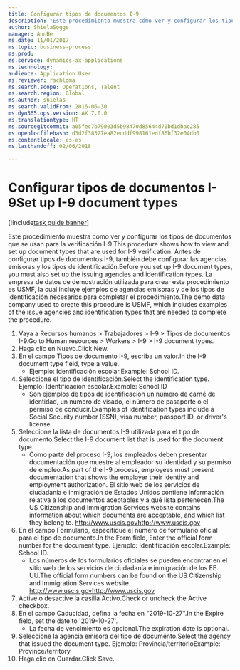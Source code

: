 ```yaml
--- 
title: Configurar tipos de documentos I-9
description: "Este procedimiento muestra cómo ver y configurar los tipos de documentos que se usan para la verificación I-9."
author: ShielaSogge
manager: AnnBe
ms.date: 11/01/2017
ms.topic: business-process
ms.prod: 
ms.service: dynamics-ax-applications
ms.technology: 
audience: Application User
ms.reviewer: rschloma
ms.search.scope: Operations, Talent
ms.search.region: Global
ms.author: shielas
ms.search.validFrom: 2016-06-30
ms.dyn365.ops.version: AX 7.0.0
ms.translationtype: HT
ms.sourcegitcommit: a05fec7b79003d5b98470d85644d70bd1dbac285
ms.openlocfilehash: d3d2f38327ea82ecddf998161edf86bf32e04db0
ms.contentlocale: es-es
ms.lasthandoff: 02/06/2018

---
```

# <a name="set-up-i-9-document-types"></a><span data-ttu-id="73f9c-103">Configurar tipos de documentos I-9</span><span class="sxs-lookup"><span data-stu-id="73f9c-103">Set up I-9 document types</span></span>

[!include[task guide banner](../../../includes/task-guide-banner.md)]

<span data-ttu-id="73f9c-104">Este procedimiento muestra cómo ver y configurar los tipos de documentos que se usan para la verificación I-9.</span><span class="sxs-lookup"><span data-stu-id="73f9c-104">This procedure shows how to view and set up document types that are used for I-9 verification.</span></span> <span data-ttu-id="73f9c-105">Antes de configurar tipos de documentos I-9, también debe configurar las agencias emisoras y los tipos de identificación.</span><span class="sxs-lookup"><span data-stu-id="73f9c-105">Before you set up I-9 document types, you must also set up the issuing agencies and identification types.</span></span> <span data-ttu-id="73f9c-106">La empresa de datos de demostración utilizada para crear este procedimiento es USMF, la cual incluye ejemplos de agencias emisoras y de los tipos de identificación necesarios para completar el procedimiento.</span><span class="sxs-lookup"><span data-stu-id="73f9c-106">The demo data company used to create this procedure is USMF, which includes examples of the issue agencies and identification types that are needed to complete the procedure.</span></span>

1. <span data-ttu-id="73f9c-107">Vaya a Recursos humanos > Trabajadores > I-9 > Tipos de documentos I-9.</span><span class="sxs-lookup"><span data-stu-id="73f9c-107">Go to Human resources > Workers > I-9 > I-9 document types.</span></span>
2. <span data-ttu-id="73f9c-108">Haga clic en Nuevo.</span><span class="sxs-lookup"><span data-stu-id="73f9c-108">Click New.</span></span>
3. <span data-ttu-id="73f9c-109">En el campo Tipos de documento I-9, escriba un valor.</span><span class="sxs-lookup"><span data-stu-id="73f9c-109">In the I-9 document type field, type a value.</span></span>
    * <span data-ttu-id="73f9c-110">Ejemplo: Identificación escolar.</span><span class="sxs-lookup"><span data-stu-id="73f9c-110">Example: School ID.</span></span>  
4. <span data-ttu-id="73f9c-111">Seleccione el tipo de identificación.</span><span class="sxs-lookup"><span data-stu-id="73f9c-111">Select the identification type.</span></span>  <span data-ttu-id="73f9c-112">Ejemplo: Identificación escolar.</span><span class="sxs-lookup"><span data-stu-id="73f9c-112">Example:  School ID</span></span>
    * <span data-ttu-id="73f9c-113">Son ejemplos de tipos de identificación un número de carné de identidad, un número de visado, el número de pasaporte o el permiso de conducir.</span><span class="sxs-lookup"><span data-stu-id="73f9c-113">Examples of identification types include a Social Security number (SSN), visa number, passport ID, or driver's license.</span></span>  
5. <span data-ttu-id="73f9c-114">Seleccione la lista de documentos I-9 utilizada para el tipo de documento.</span><span class="sxs-lookup"><span data-stu-id="73f9c-114">Select the I-9 document list that is used for the document type.</span></span>
    * <span data-ttu-id="73f9c-115">Como parte del proceso I-9, los empleados deben presentar documentación que muestre al empleador su identidad y su permiso de empleo.</span><span class="sxs-lookup"><span data-stu-id="73f9c-115">As part of the I-9 process, employees must present documentation that shows the employer their identity and employment authorization.</span></span> <span data-ttu-id="73f9c-116">El sitio web de los servicios de ciudadanía e inmigración de Estados Unidos contiene información relativa a los documentos aceptables y a qué lista pertenecen.</span><span class="sxs-lookup"><span data-stu-id="73f9c-116">The US Citizenship and Immigration Services website contains information about which documents are acceptable, and which list they belong to.</span></span>  <span data-ttu-id="73f9c-117">http://www.uscis.gov</span><span class="sxs-lookup"><span data-stu-id="73f9c-117">http://www.uscis.gov</span></span>  
6. <span data-ttu-id="73f9c-118">En el campo Formulario, especifique el número de formulario oficial para el tipo de documento.</span><span class="sxs-lookup"><span data-stu-id="73f9c-118">In the Form field, Enter the official form number for the document type.</span></span> <span data-ttu-id="73f9c-119">Ejemplo: Identificación escolar.</span><span class="sxs-lookup"><span data-stu-id="73f9c-119">Example: School ID.</span></span>
    * <span data-ttu-id="73f9c-120">Los números de los formularios oficiales se pueden encontrar en el sitio web de los servicios de ciudadanía e inmigración de los EE. UU.</span><span class="sxs-lookup"><span data-stu-id="73f9c-120">The official form numbers can be found on the US Citizenship and Immigration Services website.</span></span>  <span data-ttu-id="73f9c-121">http://www.uscis.gov</span><span class="sxs-lookup"><span data-stu-id="73f9c-121">http://www.uscis.gov</span></span>  
7. <span data-ttu-id="73f9c-122">Active o desactive la casilla Activo.</span><span class="sxs-lookup"><span data-stu-id="73f9c-122">Check or uncheck the Active checkbox.</span></span>
8. <span data-ttu-id="73f9c-123">En el campo Caducidad, defina la fecha en "2019-10-27".</span><span class="sxs-lookup"><span data-stu-id="73f9c-123">In the Expire field, set the date to '2019-10-27'.</span></span>
    * <span data-ttu-id="73f9c-124">La fecha de vencimiento es opcional.</span><span class="sxs-lookup"><span data-stu-id="73f9c-124">The expiration date is optional.</span></span>  
9. <span data-ttu-id="73f9c-125">Seleccione la agencia emisora del tipo de documento.</span><span class="sxs-lookup"><span data-stu-id="73f9c-125">Select the agency that issued the document type.</span></span> <span data-ttu-id="73f9c-126">Ejemplo: Provincia/territorio</span><span class="sxs-lookup"><span data-stu-id="73f9c-126">Example: Province/territory</span></span>
10. <span data-ttu-id="73f9c-127">Haga clic en Guardar.</span><span class="sxs-lookup"><span data-stu-id="73f9c-127">Click Save.</span></span>


